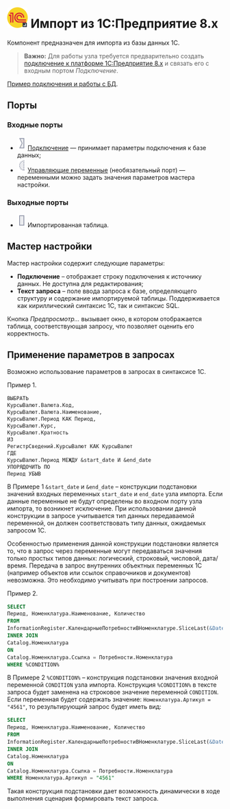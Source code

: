 # ![](../../images/icons/vendors/1cv8queryimport.svg) Импорт из 1C:Предприятие 8.x

Компонент предназначен для импорта из базы данных 1С.

> **Важно:** Для работы узла требуется предварительно создать [подключение к платформе 1C:Предприятие 8.x](../connections/list/1c.md) и связать его с входным портом *Подключение*.

[Пример подключения и работы с БД](../../quick-start/database.md).

## Порты

### Входные порты

* ![](../../images/icons/ports/input_connection_inactive.svg)   [Подключение](../connections/list/1c.md) — принимает параметры подключения к базе данных;
* ![](../../images/icons/ports/optional_input_variable_inactive.svg) [Управляющие переменные](../../scenario/variables/control-variables.md) (необязательный порт) — переменными можно задать значения параметров мастера настройки.

### Выходные порты

* ![](../../images/icons/ports/input_table_inactive.svg) Импортированная таблица.

## Мастер настройки

Мастер настройки содержит следующие параметры:

* **Подключение** – отображает строку подключения к источнику данных. Не доступна для редактирования;
* **Текст запроса** – поле ввода запроса к базе, определяющего структуру и содержание импортируемой таблицы. Поддерживается как кириллический синтаксис 1С, так и синтаксис SQL.

Кнопка *Предпросмотр...* вызывает окно, в котором отображается таблица, соответствующая запросу, что позволяет оценить его корректность.

## Применение параметров в запросах

Возможно использование параметров в запросах в синтаксисе 1С.

Пример 1.

```1c
ВЫБРАТЬ
КурсыВалют.Валюта.Код,
КурсыВалют.Валюта.Наименование,
КурсыВалют.Период КАК Период,
КурсыВалют.Курс,
КурсыВалют.Кратность
ИЗ
РегистрСведений.КурсыВалют КАК КурсыВалют
ГДЕ
КурсыВалют.Период МЕЖДУ &start_date И &end_date
УПОРЯДОЧИТЬ ПО
Период УБЫВ
```

В Примере 1 `&start_date` и `&end_date` – конструкции подстановки значений входных переменных `start_date` и `end_date` узла импорта. Если данные переменные не будут определены во входном порту узла импорта, то возникнет исключение. При использовании данной конструкции в запросе учитывается тип данных передаваемой переменной, он должен соответствовать типу данных, ожидаемых запросом 1С.

Особенностью применения данной конструкции подстановки является то, что в запрос через переменные могут передаваться значения только простых типов данных: логический, строковый, числовой, дата/время. Передача в запрос внутренних объектных переменных 1С (например объектов или ссылок справочников и документов) невозможна. Это необходимо учитывать при построении запросов.

Пример 2.

```sql
SELECT
Период, Номенклатура.Наименование, Количество
FROM
InformationRegister.КалендарныеПотребностиВНоменклатуре.SliceLast(&Date, Количество > &Count) AS Потребности
INNER JOIN
Catalog.Номенклатура
ON
Catalog.Номенклатура.Ссылка = Потребности.Номенклатура
WHERE %CONDITION%
```

В Примере 2 `%CONDITION%` – конструкция подстановки значения входной переменной `CONDITION` узла импорта. Конструкция `%CONDITION%` в тексте запроса будет заменена на строковое значение переменной `CONDITION`. Если переменная будет содержать значение: `Номенклатура.Артикул = "4561"`, то результирующий запрос будет иметь вид:

```sql
SELECT
Период, Номенклатура.Наименование, Количество
FROM
InformationRegister.КалендарныеПотребностиВНоменклатуре.SliceLast(&Date, Количество > &Count) AS Потребности
INNER JOIN
Catalog.Номенклатура
ON
Catalog.Номенклатура.Ссылка = Потребности.Номенклатура
WHERE Номенклатура.Артикул = "4561"
```

Такая конструкция подстановки дает возможность динамически в ходе выполнения сценария формировать текст запроса.